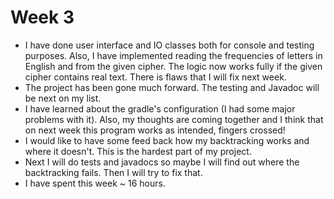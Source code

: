 # Week 3

- I have done user interface and IO classes both for console and testing purposes. Also, I have implemented reading the frequencies of letters in English and from the given cipher. The logic now works fully if the given cipher contains real text. There is flaws that I will fix next week.
- The project has been gone much forward. The testing and Javadoc will be next on my list.
- I have learned about the gradle's configuration (I had some major problems with it). Also, my thoughts are coming together and I think that on next week this program works as intended, fingers crossed!
- I would like to have some feed back how my backtracking works and where it doesn't. This is the hardest part of my project.
- Next I will do tests and javadocs so maybe I will find out where the backtracking fails. Then I will try to fix that.
- I have spent this week ~ 16 hours. 

